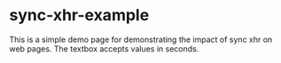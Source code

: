 # sync-xhr-example
This is a simple demo page for demonstrating the impact of sync xhr on web pages. The textbox accepts values in seconds.
